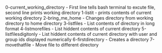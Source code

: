 0-current_working_directory - First line tells bash terminal to excute file, second line prints working directory
1-listit - prints contents of current working directory
2-bring_me_home - Changes directory from working directory to home directory
3-listfiles - List contents of directory in long format
4-listmorefiles - List hiddent contents of current directory
5-listfilesdigitonly - List hiddent contents of current directory with user and group ids displayed numerically
6-firstdirectory - Creates a directory
7-movethatfile - Move file to different directory